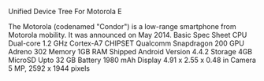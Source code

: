 
Unified Device Tree For Motorola E

The Motorola (codenamed "Condor") is a low-range smartphone from Motorola mobility. It was announced on May 2014.
Basic 	Spec Sheet
CPU 	Dual-core 1.2 GHz Cortex-A7
CHIPSET 	Qualcomm Snapdragon 200
GPU 	Adreno 302
Memory 	1GB RAM
Shipped Android Version 	4.4.2
Storage 	4GB
MicroSD 	Upto 32 GB
Battery 	1980 mAh
Display 	4.91 x 2.55 x 0.48 in
Camera 	5 MP, 2592 х 1944 pixels
